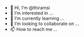 - 👋 Hi, I’m @thiramsi
- 👀 I’m interested in ...
- 🌱 I’m currently learning ...
- 💞️ I’m looking to collaborate on ...
- 📫 How to reach me ...

<!---
thiramsi/thiramsi is a ✨ special ✨ repository because its `README.md` (this file) appears on your GitHub profile.
You can click the Preview link to take a look at your changes.
--->
